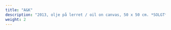```yaml
---
title: "A&K"
description: "2013, olje på lerret / oil on canvas, 50 x 50 cm. *SOLGT*"
weight: 2
---
```

